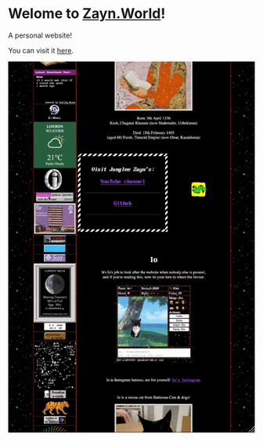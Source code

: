 # Welome to [Zayn.World](https://zayn.world)!

A personal website!

You can visit it [here](https://zayn.world).

![website preview](/Images/readme/preview.gif)
